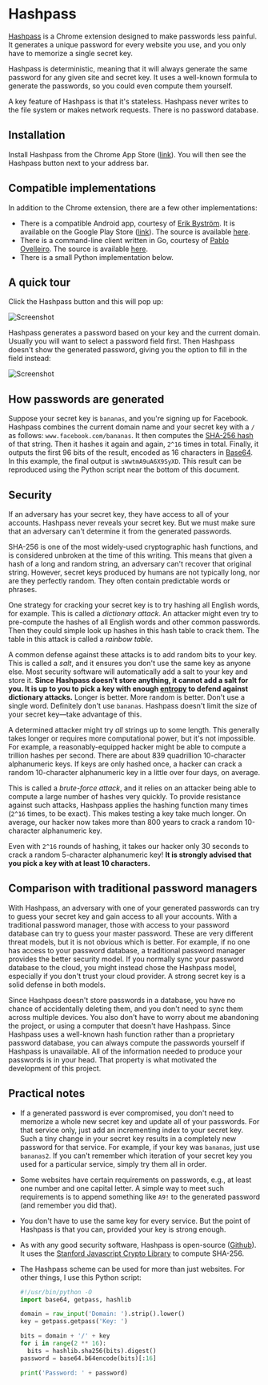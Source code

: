 # Hashpass

[Hashpass](https://chrome.google.com/webstore/detail/hashpass/gkmegkoiplibopkmieofaaeloldidnko) is a Chrome extension designed to make passwords less painful. It generates a unique password for every website you use, and you only have to memorize a single secret key.

Hashpass is deterministic, meaning that it will always generate the same password for any given site and secret key. It uses a well-known formula to generate the passwords, so you could even compute them yourself.

A key feature of Hashpass is that it's stateless. Hashpass never writes to the file system or makes network requests. There is no password database.

## Installation

Install Hashpass from the Chrome App Store ([link](https://chrome.google.com/webstore/detail/hashpass/gkmegkoiplibopkmieofaaeloldidnko)). You will then see the Hashpass button next to your address bar.

## Compatible implementations

In addition to the Chrome extension, there are a few other implementations:

* There is a compatible Android app, courtesy of [Erik Byström](http://blog.slackers.se/). It is available on the Google Play Store ([link](https://play.google.com/store/apps/details?id=se.slackers.hashpass)). The source is available [here](https://github.com/bysse/hashpass-android).
* There is a command-line client written in Go, courtesy of [Pablo Ovelleiro](https://github.com/binaryplease). The source is available [here](https://github.com/binaryplease/go-hashpass).
* There is a small Python implementation below.

## A quick tour

Click the Hashpass button and this will pop up:

![Screenshot](https://raw.githubusercontent.com/stepchowfun/hashpass/main/screenshot1.png)

Hashpass generates a password based on your key and the current domain. Usually you will want to select a password field first. Then Hashpass doesn't show the generated password, giving you the option to fill in the field instead:

![Screenshot](https://raw.githubusercontent.com/stepchowfun/hashpass/main/screenshot2.png)

## How passwords are generated

Suppose your secret key is `bananas`, and you're signing up for Facebook. Hashpass combines the current domain name and your secret key with a `/` as follows: `www.facebook.com/bananas`. It then computes the [SHA-256 hash](http://en.wikipedia.org/wiki/SHA-2) of that string. Then it hashes it again and again, `2^16` times in total. Finally, it outputs the first 96 bits of the result, encoded as 16 characters in [Base64](http://en.wikipedia.org/wiki/Base64). In this example, the final output is `sWwtmA9uA6X9SyXD`. This result can be reproduced using the Python script near the bottom of this document.

## Security

If an adversary has your secret key, they have access to all of your accounts. Hashpass never reveals your secret key. But we must make sure that an adversary can't determine it from the generated passwords.

SHA-256 is one of the most widely-used cryptographic hash functions, and is considered unbroken at the time of this writing. This means that given a hash of a long and random string, an adversary can't recover that original string. However, secret keys produced by humans are not typically long, nor are they perfectly random. They often contain predictable words or phrases.

One strategy for cracking your secret key is to try hashing all English words, for example. This is called a *dictionary attack*. An attacker might even try to pre-compute the hashes of all English words and other common passwords. Then they could simple look up hashes in this hash table to crack them. The table in this attack is called a *rainbow table*.

A common defense against these attacks is to add random bits to your key. This is called a *salt*, and it ensures you don't use the same key as anyone else. Most security software will automatically add a salt to your key and store it. **Since Hashpass doesn't store anything, it cannot add a salt for you. It is up to you to pick a key with enough [entropy](http://en.wikipedia.org/wiki/Password_strength#Entropy_as_a_measure_of_password_strength) to defend against dictionary attacks.** Longer is better. More random is better. Don't use a single word. Definitely don't use `bananas`. Hashpass doesn't limit the size of your secret key—take advantage of this.

A determined attacker might try *all* strings up to some length. This generally takes longer or requires more computational power, but it's not impossible. For example, a reasonably-equipped hacker might be able to compute a trillion hashes per second. There are about 839 quadrillion 10-character alphanumeric keys. If keys are only hashed once, a hacker can crack a random 10-character alphanumeric key in a little over four days, on average.

This is called a *brute-force attack*, and it relies on an attacker being able to compute a large number of hashes very quickly. To provide resistance against such attacks, Hashpass applies the hashing function many times (`2^16` times, to be exact). This makes testing a key take much longer. On average, our hacker now takes more than 800 years to crack a random 10-character alphanumeric key.

Even with `2^16` rounds of hashing, it takes our hacker only 30 seconds to crack a random 5-character alphanumeric key! **It is strongly advised that you pick a key with at least 10 characters.**

## Comparison with traditional password managers

With Hashpass, an adversary with one of your generated passwords can try to guess your secret key and gain access to all your accounts. With a traditional password manager, those with access to your password database can try to guess your master password. These are very different threat models, but it is not obvious which is better. For example, if no one has access to your password database, a traditional password manager provides the better security model. If you normally sync your password database to the cloud, you might instead chose the Hashpass model, especially if you don't trust your cloud provider. A strong secret key is a solid defense in both models.

Since Hashpass doesn't store passwords in a database, you have no chance of accidentally deleting them, and you don't need to sync them across multiple devices. You also don't have to worry about me abandoning the project, or using a computer that doesn't have Hashpass. Since Hashpass uses a well-known hash function rather than a proprietary password database, you can always compute the passwords yourself if Hashpass is unavailable. All of the information needed to produce your passwords is in your head. That property is what motivated the development of this project.

## Practical notes

- If a generated password is ever compromised, you don't need to memorize a whole new secret key and update all of your passwords. For that service only, just add an incrementing index to your secret key. Such a tiny change in your secret key results in a completely new password for that service. For example, if your key was `bananas`, just use `bananas2`. If you can't remember which iteration of your secret key you used for a particular service, simply try them all in order.

- Some websites have certain requirements on passwords, e.g., at least one number and one capital letter. A simple way to meet such requirements is to append something like `A9!` to the generated password (and remember you did that).

- You don't have to use the same key for every service. But the point of Hashpass is that you can, provided your key is strong enough.

- As with any good security software, Hashpass is open-source ([Github](https://github.com/stepchowfun/hashpass)). It uses the [Stanford Javascript Crypto Library](http://bitwiseshiftleft.github.io/sjcl/) to compute SHA-256.

- The Hashpass scheme can be used for more than just websites. For other things, I use this Python script:

    ```python
    #!/usr/bin/python -O
    import base64, getpass, hashlib

    domain = raw_input('Domain: ').strip().lower()
    key = getpass.getpass('Key: ')

    bits = domain + '/' + key
    for i in range(2 ** 16):
      bits = hashlib.sha256(bits).digest()
    password = base64.b64encode(bits)[:16]

    print('Password: ' + password)
    ```
